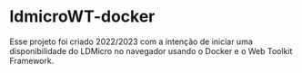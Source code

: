 # ldmicroWT-docker

Esse projeto foi criado 2022/2023 com a intenção de iniciar uma disponibilidade do LDMicro no navegador usando o Docker e o Web Toolkit Framework.
